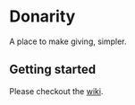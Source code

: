 # Donarity
A place to make giving, simpler.

## Getting started
Please checkout the [wiki](https://github.com/donarity/wiki).